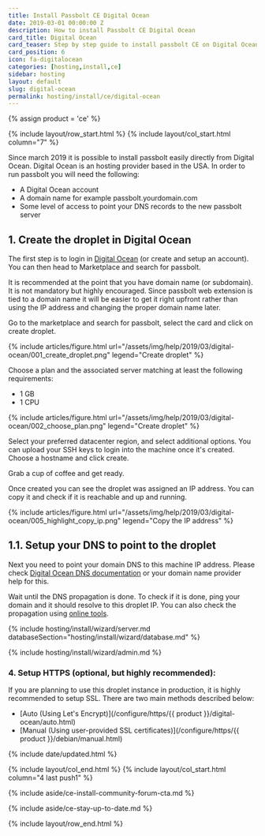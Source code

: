 ```yaml
---
title: Install Passbolt CE Digital Ocean
date: 2019-03-01 00:00:00 Z
description: How to install Passbolt CE Digital Ocean
card_title: Digital Ocean
card_teaser: Step by step guide to install passbolt CE on Digital Ocean
card_position: 6
icon: fa-digitalocean
categories: [hosting,install,ce]
sidebar: hosting
layout: default
slug: digital-ocean
permalink: hosting/install/ce/digital-ocean
---
```


{% assign product = 'ce' %}

{% include layout/row_start.html %}
{% include layout/col_start.html column="7" %}

Since march 2019 it is possible to install passbolt easily directly from Digital Ocean.
Digital Ocean is an hosting provider based in the USA. In order to run passbolt
you will need the following:
- A Digital Ocean account
- A domain name for example passbolt.yourdomain.com
- Some level of access to point your DNS records to the new passbolt server

## 1. Create the droplet in Digital Ocean

The first step is to login in [Digital Ocean](https://cloud.digitalocean.com) (or create and setup an account).
You can then head to Marketplace and search for passbolt.

It is recommended at the point that you have domain name (or subdomain). It is not mandatory but
highly encouraged. Since passbolt web extension is tied to a domain name it will be easier to get
it right upfront rather than using the IP address and changing the proper domain name later.

Go to the marketplace and search for passbolt, select the card and click on create
droplet.

{% include articles/figure.html
    url="/assets/img/help/2019/03/digital-ocean/001_create_droplet.png"
    legend="Create droplet"
%}

Choose a plan and the associated server matching at least the following requirements:
- 1 GB
- 1 CPU

{% include articles/figure.html
    url="/assets/img/help/2019/03/digital-ocean/002_choose_plan.png"
    legend="Create droplet"
%}

Select your preferred datacenter region, and select additional options.
You can upload your SSH keys to login into the machine once it's created.
Choose a hostname and click create.

Grab a cup of coffee and get ready.

Once created you can see the droplet was assigned an IP address.
You can copy it and check if it is reachable and up and running.

{% include articles/figure.html
    url="/assets/img/help/2019/03/digital-ocean/005_highlight_copy_ip.png"
    legend="Copy the IP address"
%}

## 1.1. Setup your DNS to point to the droplet

Next you need to point your domain DNS to this machine IP address. Please check
[Digital Ocean DNS documentation](https://www.digitalocean.com/docs/networking/dns/)
or your domain name provider help for this.

Wait until the DNS propagation is done. To check if it is done, ping your domain and it should
resolve to this droplet IP. You can also check the propagation using
[online tools](https://www.whatsmydns.net/).

{% include hosting/install/wizard/server.md databaseSection="hosting/install/wizard/database.md" %}

{% include hosting/install/wizard/admin.md %}

### 4. Setup HTTPS (optional, but highly recommended):

If you are planning to use this droplet instance in production, it is highly recommended to setup SSL. There are two main methods described below:

- [Auto (Using Let's Encrypt)](/configure/https/{{ product }}/digital-ocean/auto.html)
- [Manual (Using user-provided SSL certificates)](/configure/https/{{ product }}/debian/manual.html)

{% include date/updated.html %}

{% include layout/col_end.html %}
{% include layout/col_start.html column="4 last push1" %}

{% include aside/ce-install-community-forum-cta.md %}

{% include aside/ce-stay-up-to-date.md %}

{% include layout/row_end.html %}
